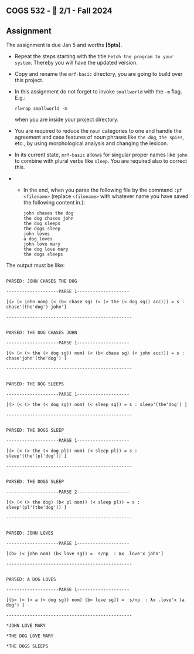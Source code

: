 COGS 532 - :calendar: 2/1 - Fall 2024
---------------------------------------

Assignment
----------

The assignment is due Jan 5 and worths **[5pts]**.

* Repeat the steps starting with the title `Fetch the program to your system`.
    Thereby you will have the updated version.
* Copy and rename the `mrf-basic` directory, you are going to build over this project.
* In this assignment do not forget to invoke `smallworld` with the `-m` flag.
    E.g.:
    ```
    rlwrap smallworld -m
    ```

    when you are inside your project directory.
* You are required to reduce the `noun` categories to one and handle the agreement
    and case features of noun phrases like `the dog`, `the spies`, etc., by
    using morphological analysis and changing the lexicon.
* In its current state, `mrf-basic` allows for singular proper names like `john`
    to combine with plural verbs like `sleep`. You are required also to correct
    this.
* * In the end, when you parse the following file by the command `:pf <filename>`
    (replace `<filename>` with whatever name you have saved the following
    content in.):

    ```
    john chases the dog
    the dog chases john
    the dog sleeps
    the dogs sleep
    john loves
    a dog loves
    john love mary
    the dog love mary
    the dogs sleeps
    ```

The output must be like:

```

PARSED: JOHN CHASES THE DOG 

--------------------PARSE 1--------------------

[(> (< john nom) (< (b< chase sg) (< (> the (< dog sg)) acc))) = s : chase'(the'dog') john']

------------------------------------------------


PARSED: THE DOG CHASES JOHN 

--------------------PARSE 1--------------------

[(> (< (> the (< dog sg)) nom) (< (b< chase sg) (< john acc))) = s : chase'john'(the'dog') ]

------------------------------------------------


PARSED: THE DOG SLEEPS 

--------------------PARSE 1--------------------

[(> (< (> the (< dog sg)) nom) (< sleep sg)) = s : sleep'(the'dog') ]

------------------------------------------------


PARSED: THE DOGS SLEEP 

--------------------PARSE 1--------------------

[(> (< (> the (< dog pl)) nom) (< sleep pl)) = s : sleep'(the'(pl'dog')) ]

------------------------------------------------


PARSED: THE DOGS SLEEP 

--------------------PARSE 2--------------------

[(> (< (> the dog) (b< pl nom)) (< sleep pl)) = s : sleep'(pl'(the'dog')) ]

------------------------------------------------


PARSED: JOHN LOVES 

--------------------PARSE 1--------------------

[(b> (< john nom) (b< love sg)) =  s/np  : 𝛌x .love'x john']

------------------------------------------------


PARSED: A DOG LOVES 

--------------------PARSE 1--------------------

[(b> (< (> a (< dog sg)) nom) (b< love sg)) =  s/np  : 𝛌x .love'x (a dog') ]

------------------------------------------------

*JOHN LOVE MARY

*THE DOG LOVE MARY

*THE DOGS SLEEPS
```

